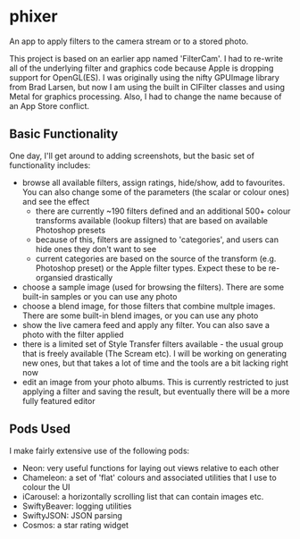 
# phixer

An app to apply filters to the camera stream or to a stored photo.

This project is based on an earlier app named 'FilterCam'. I had to re-write all of the underlying filter and graphics code because Apple is dropping support for OpenGL(ES). 
I was originally using the nifty GPUImage library from Brad Larsen, but now I am using the built in CIFilter classes and using Metal for graphics processing. 
Also, I had to change the name because of an App Store conflict.


## Basic Functionality

One day, I'll get around to adding screenshots, but the basic set of functionality includes:


- browse all available filters, assign ratings, hide/show, add to favourites. You can also change some of the parameters (the scalar or colour ones) and see the effect
    - there are currently ~190 filters defined and an additional 500+ colour transforms available (lookup filters) that are based on available Photoshop presets
    - because of this, filters are assigned to 'categories', and users can hide ones they don't want to see
    - current categories are based on the source of the transform (e.g. Photoshop preset) or the Apple filter types. Expect these to be re-organsied drastically
- choose a sample image (used for browsing the filters). There are some built-in samples or you can use any photo
- choose a blend image, for those filters that combine multple images. There are some built-in blend images, or you can use any photo
- show the live camera feed and apply any filter. You can also save a photo with the filter applied
- there is a limited set of Style Transfer filters available - the usual group that is freely available (The Scream etc). I will be working on generating new ones, but that takes a lot of time and the tools are a bit lacking right now
- edit an image from your photo albums. This is currently restricted to just applying a filter and saving the result, but eventually there will be a more fully featured editor


## Pods Used
I make fairly extensive use of the following pods:

- Neon: very useful functions for laying out views relative to each other
- Chameleon: a set of 'flat' colours and associated utilities that I use to colour the UI
- iCarousel: a horizontally scrolling list that can contain images etc.
- SwiftyBeaver: logging utilities
- SwiftyJSON: JSON parsing
- Cosmos: a star rating widget


